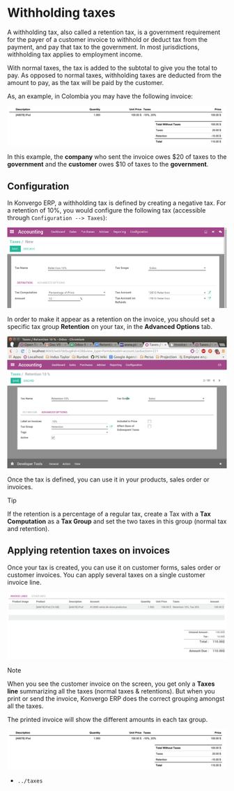 # Withholding taxes

A withholding tax, also called a retention tax, is a government
requirement for the payer of a customer invoice to withhold or deduct
tax from the payment, and pay that tax to the government. In most
jurisdictions, withholding tax applies to employment income.

With normal taxes, the tax is added to the subtotal to give you the
total to pay. As opposed to normal taxes, withholding taxes are deducted
from the amount to pay, as the tax will be paid by the customer.

As, an example, in Colombia you may have the following invoice:

<img src="retention/retention03.png" class="align-center" alt="image" />

In this example, the **company** who sent the invoice owes \$20 of taxes
to the **government** and the **customer** owes \$10 of taxes to the
**government**.

## Configuration

In Konvergo ERP, a withholding tax is defined by creating a negative tax. For a
retention of 10%, you would configure the following tax (accessible
through `Configuration --> Taxes`):

<img src="retention/retention04.png" class="align-center" alt="image" />

In order to make it appear as a retention on the invoice, you should set
a specific tax group **Retention** on your tax, in the **Advanced
Options** tab.

<img src="retention/retention02.png" class="align-center" alt="image" />

Once the tax is defined, you can use it in your products, sales order or
invoices.

> [!TIP]
> If the retention is a percentage of a regular tax, create a Tax with a
> **Tax Computation** as a **Tax Group** and set the two taxes in this
> group (normal tax and retention).

## Applying retention taxes on invoices

Once your tax is created, you can use it on customer forms, sales order
or customer invoices. You can apply several taxes on a single customer
invoice line.

<img src="retention/retention01.png" class="align-center" alt="image" />

> [!NOTE]
> When you see the customer invoice on the screen, you get only a
> **Taxes line** summarizing all the taxes (normal taxes & retentions).
> But when you print or send the invoice, Konvergo ERP does the correct grouping
> amongst all the taxes.

The printed invoice will show the different amounts in each tax group.

<img src="retention/retention03.png" class="align-center" alt="image" />

<div class="seealso">

- `../taxes`

</div>

